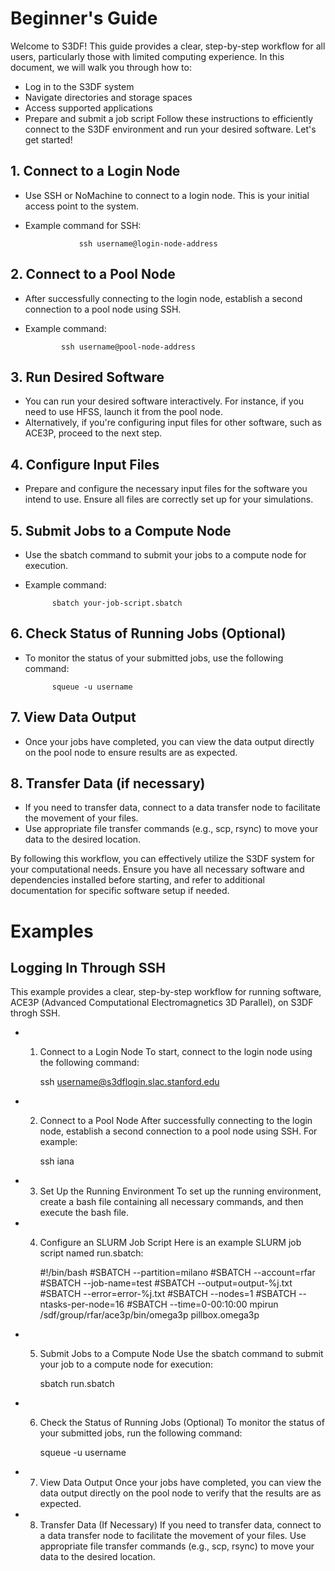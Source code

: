 # Beginner's Guide

Welcome to S3DF! This guide provides a clear, step-by-step workflow for all users, particularly those with limited computing experience. In this document, we will walk you through how to:

- Log in to the S3DF system
- Navigate directories and storage spaces
- Access supported applications
- Prepare and submit a job script
Follow these instructions to efficiently connect to the S3DF environment and run your desired software. Let's get started!
  

## 1. Connect to a Login Node

- Use SSH or NoMachine to connect to a login node. This is your initial access point to the system.
- Example command for SSH:

                  ssh username@login-node-address

## 2. Connect to a Pool Node

- After successfully connecting to the login node, establish a second connection to a pool node using SSH.
- Example command:

              ssh username@pool-node-address

## 3. Run Desired Software

- You can run your desired software interactively. For instance, if you need to use HFSS, launch it from the pool node.
- Alternatively, if you're configuring input files for other software, such as ACE3P, proceed to the next step.

## 4. Configure Input Files

- Prepare and configure the necessary input files for the software you intend to use. Ensure all files are correctly set up for your simulations.

## 5. Submit Jobs to a Compute Node

- Use the sbatch command to submit your jobs to a compute node for execution.
- Example command:

            sbatch your-job-script.sbatch

## 6. Check Status of Running Jobs (Optional)

- To monitor the status of your submitted jobs, use the following command:
  
            squeue -u username

## 7. View Data Output

 - Once your jobs have completed, you can view the data output directly on the pool node to ensure results are as expected.

## 8. Transfer Data (if necessary)

- If you need to transfer data, connect to a data transfer node to facilitate the movement of your files.
- Use appropriate file transfer commands (e.g., scp, rsync) to move your data to the desired location.


By following this workflow, you can effectively utilize the S3DF system for your computational needs. 
Ensure you have all necessary software and dependencies installed before starting, 
and refer to additional documentation for specific software setup if needed.

# Examples

## Logging In Through SSH

This example provides a clear, step-by-step workflow for running software, ACE3P (Advanced Computational Electromagnetics 3D Parallel), on S3DF throgh SSH. 

- 1. Connect to a Login Node
To start, connect to the login node using the following command:

        ssh username@s3dflogin.slac.stanford.edu

- 2. Connect to a Pool Node
After successfully connecting to the login node, establish a second connection to a pool node using SSH. For example:

        ssh iana
     
- 3. Set Up the Running Environment
To set up the running environment, create a bash file containing all necessary commands, and then execute the bash file.

- 4. Configure an SLURM Job Script
Here is an example SLURM job script named run.sbatch:


        #!/bin/bash
        #SBATCH --partition=milano
        #SBATCH --account=rfar
        #SBATCH --job-name=test
        #SBATCH --output=output-%j.txt
        #SBATCH --error=error-%j.txt
        #SBATCH --nodes=1
        #SBATCH --ntasks-per-node=16
        #SBATCH --time=0-00:10:00
        mpirun /sdf/group/rfar/ace3p/bin/omega3p pillbox.omega3p


 - 5. Submit Jobs to a Compute Node
Use the sbatch command to submit your job to a compute node for execution:

        sbatch run.sbatch

 - 6. Check the Status of Running Jobs (Optional)
To monitor the status of your submitted jobs, run the following command:

        squeue -u username

- 7. View Data Output
Once your jobs have completed, you can view the data output directly on the pool node to verify that the results are as expected.

- 8. Transfer Data (If Necessary)
If you need to transfer data, connect to a data transfer node to facilitate the movement of your files. Use appropriate file transfer commands (e.g., scp, rsync) to move your data to the desired location.

